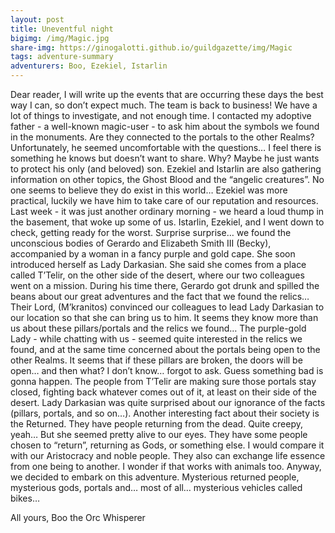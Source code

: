 ```yaml
---
layout: post
title: Uneventful night
bigimg: /img/Magic.jpg
share-img: https://ginogalotti.github.io/guildgazette/img/Magic
tags: adventure-summary
adventurers: Boo, Ezekiel, Istarlin
---
```


Dear reader, I will write up the events that are occurring these days the best way I can, so don’t expect much. The team is back to business! We have a lot of things to investigate, and not enough time. I contacted my adoptive father - a well-known magic-user - to ask him about the symbols we found in the monuments. Are they connected to the portals to the other Realms?
Unfortunately, he seemed uncomfortable with the questions… I feel there is something he knows but doesn’t want to share.
Why? Maybe he just wants to protect his only (and beloved) son. Ezekiel and Istarlin are also gathering information on other topics, the Ghost Blood and the “angelic creatures”. No one seems to believe they do exist in this world… Ezekiel was more practical, luckily we have him to take care of our reputation and resources. Last week - it was just another ordinary morning - we heard a loud thump in the basement, that woke up some of us.
Istarlin, Ezekiel, and I went down to check, getting ready for the worst.
Surprise surprise… we found the unconscious bodies of Gerardo and Elizabeth Smith III (Becky), accompanied by a woman in a fancy purple and gold cape. She soon introduced herself as Lady Darkasian. 
She said she comes from a place called T’Telir, on the other side of the desert, where our two colleagues went on a mission.
During his time there, Gerardo got drunk and spilled the beans about our great adventures and the fact that we found the relics… 
Their Lord, (M’kranitos) convinced our colleagues to lead Lady Darkasian to our location so that she can bring us to him. 
It seems they know more than us about these pillars/portals and the relics we found… The purple-gold Lady - while chatting with us - seemed quite interested in the relics we found, and at the same time concerned about the portals being open to the other Realms. It seems that if these pillars are broken, the doors will be open… and then what?
I don’t know… forgot to ask. Guess something bad is gonna happen. The people from T’Telir are making sure those portals stay closed, fighting back whatever comes out of it, at least on their side of the desert.
Lady Darkasian was quite surprised about our ignorance of the facts (pillars, portals, and so on…). Another interesting fact about their society is the Returned. They have people returning from the dead. Quite creepy, yeah…
But she seemed pretty alive to our eyes. They have some people chosen to “return”, returning as Gods, or something else.
I would compare it with our Aristocracy and noble people. 
They also can exchange life essence from one being to another. I wonder if that works with animals too. Anyway, we decided to embark on this adventure. 
Mysterious returned people, mysterious gods, portals and… most of all… mysterious vehicles called bikes…

All yours,
Boo the Orc Whisperer